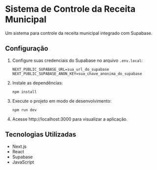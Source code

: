 # Sistema de Controle da Receita Municipal

Um sistema para controle da receita municipal integrado com Supabase.

## Configuração

1. Configure suas credenciais do Supabase no arquivo `.env.local`:
   ```
   NEXT_PUBLIC_SUPABASE_URL=sua_url_do_supabase
   NEXT_PUBLIC_SUPABASE_ANON_KEY=sua_chave_anonima_do_supabase
   ```

2. Instale as dependências:
   ```
   npm install
   ```

3. Execute o projeto em modo de desenvolvimento:
   ```
   npm run dev
   ```

4. Acesse http://localhost:3000 para visualizar a aplicação.

## Tecnologias Utilizadas

- Next.js
- React
- Supabase
- JavaScript
